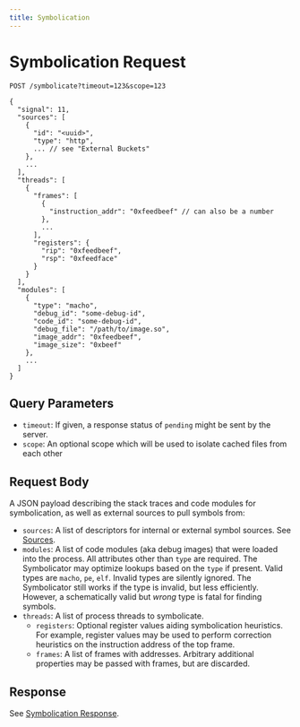 ```yaml
---
title: Symbolication
---
```


# Symbolication Request

```
POST /symbolicate?timeout=123&scope=123

{
  "signal": 11,
  "sources": [
    {
      "id": "<uuid>",
      "type": "http",
      ... // see "External Buckets"
    },
    ...
  ],
  "threads": [
    {
      "frames": [
        {
          "instruction_addr": "0xfeedbeef" // can also be a number
        },
        ...
      ],
      "registers": {
        "rip": "0xfeedbeef",
        "rsp": "0xfeedface"
      }
    }
  ],
  "modules": [
    {
      "type": "macho",
      "debug_id": "some-debug-id",
      "code_id": "some-debug-id",
      "debug_file": "/path/to/image.so",
      "image_addr": "0xfeedbeef",
      "image_size": "0xbeef"
    },
    ...
  ]
}
```

## Query Parameters

- `timeout`: If given, a response status of `pending` might be sent by the
  server.
- `scope`: An optional scope which will be used to isolate cached files from
  each other

## Request Body

A JSON payload describing the stack traces and code modules for symbolication,
as well as external sources to pull symbols from:

- `sources`: A list of descriptors for internal or external symbol sources. See
  [Sources](overview.md).
- `modules`: A list of code modules (aka debug images) that were loaded into the
  process. All attributes other than `type` are required. The Symbolicator may
  optimize lookups based on the `type` if present. Valid types are `macho`,
  `pe`, `elf`. Invalid types are silently ignored. The Symbolicator still works
  if the type is invalid, but less efficiently. However, a schematically valid
  but _wrong_ type is fatal for finding symbols.
- `threads`: A list of process threads to symbolicate.
    - `registers`: Optional register values aiding symbolication heuristics. For
      example, register values may be used to perform correction heuristics on the
      instruction address of the top frame.
    - `frames`: A list of frames with addresses. Arbitrary additional properties
      may be passed with frames, but are discarded.

## Response

See [Symbolication Response](response.md).
